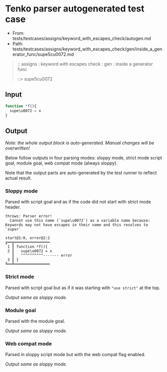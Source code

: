 # Tenko parser autogenerated test case

- From: tests/testcases/assigns/keyword_with_escapes_check/autogen.md
- Path: tests/testcases/assigns/keyword_with_escapes_check/gen/inside_a_generator_func/supe5cu0072.md

> :: assigns : keyword with escapes check : gen : inside a generator func
>
> ::> supe5cu0072

## Input


`````js
function *f(){
  supe\u0072 = x
}
`````

## Output

_Note: the whole output block is auto-generated. Manual changes will be overwritten!_

Below follow outputs in four parsing modes: sloppy mode, strict mode script goal, module goal, web compat mode (always sloppy).

Note that the output parts are auto-generated by the test runner to reflect actual result.

### Sloppy mode

Parsed with script goal and as if the code did not start with strict mode header.

`````
throws: Parser error!
  Cannot use this name (`supe\u0072`) as a variable name because: Keywords may not have escapes in their name and this resolves to `super`

start@1:0, error@2:2
╔══╦════════════════
 1 ║ function *f(){
 2 ║   supe\u0072 = x
   ║   ^^^^^^^^^^------- error
 3 ║ }
╚══╩════════════════

`````

### Strict mode

Parsed with script goal but as if it was starting with `"use strict"` at the top.

_Output same as sloppy mode._

### Module goal

Parsed with the module goal.

_Output same as sloppy mode._

### Web compat mode

Parsed in sloppy script mode but with the web compat flag enabled.

_Output same as sloppy mode._
